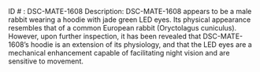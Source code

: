 ID # : DSC-MATE-1608
Description: DSC-MATE-1608 appears to be a male rabbit wearing a hoodie with jade green LED eyes. Its physical appearance resembles that of a common European rabbit (Oryctolagus cuniculus). However, upon further inspection, it has been revealed that DSC-MATE-1608’s hoodie is an extension of its physiology, and that the LED eyes are a mechanical enhancement capable of facilitating night vision and are sensitive to movement.